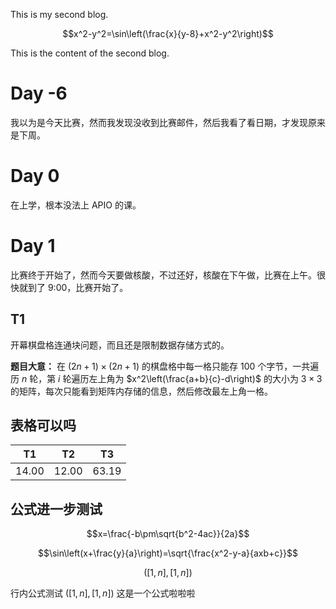 <script src="https://cdnjs.cloudflare.com/ajax/libs/mathjax/2.7.1/MathJax.js?config=TeX-AMS-MML_HTMLorMML"></script>
<title> text here </title>


This is my second blog.

$$x^2-y^2=\sin\left(\frac{x}{y-8}+x^2-y^2\right)$$

This is the content of the second blog.

# Day -6
我以为是今天比赛，然而我发现没收到比赛邮件，然后我看了看日期，才发现原来是下周。

# Day 0
在上学，根本没法上 APIO 的课。

# Day 1
比赛终于开始了，然而今天要做核酸，不过还好，核酸在下午做，比赛在上午。很快就到了 9:00，比赛开始了。

## T1
开幕棋盘格连通块问题，而且还是限制数据存储方式的。

**题目大意：** 在 $(2n+1)\times (2n+1)$ 的棋盘格中每一格只能存 100 个字节，一共遍历 $n$ 轮，第 $i$ 轮遍历左上角为 $x^2\left(\frac{a+b}{c}-d\right)$ 的大小为 $3\times 3$ 的矩阵，每次只能看到矩阵内存储的信息，然后修改最左上角一格。

## 表格可以吗
| T1 | T2 | T3 |
|--|--|--|
| 14.00 | 12.00 | 63.19 |

## 公式进一步测试

$$x=\frac{-b\pm\sqrt{b^2-4ac}}{2a}$$

$$\sin\left(x+\frac{y}{a}\right)=\sqrt{\frac{x^2-y-a}{axb+c}}$$

$$\left(\left[1,n\right],\left[1,n\right]\right)$$

行内公式测试 $\left(\left[1,n\right],\left[1,n\right]\right)$ 这是一个公式啦啦啦



